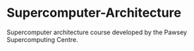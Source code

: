Supercomputer-Architecture
==========================

Supercomputer architecture course developed by the Pawsey Supercomputing Centre.
